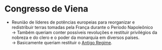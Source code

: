 # Congresso de Viena

* Reunião de líderes de potências europeias para reorganizar e redistribuir terras tomadas pela França durante o Período Napoleônico \
  \-> Também queriam conter possíveis revoluções e restituir privilégios da nobreza e do clero e o poder da monarquia em diversos países. \
  \-> Basicamente queriam restituir o [Antigo Regime](../../idade-moderna/revolucoes-inglesas/antigo-regime.md).
